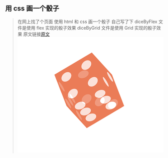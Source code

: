 ## 用 css 画一个骰子

> 在网上找了个页面 使用 html 和 css 画一个骰子 自己写了下
> diceByFlex 文件是使用 flex 实现的骰子效果
> diceByGrid 文件是使用 Grid 实现的骰子效果
> 原文链接[原文](https://www.qy.cn/jszx/detail/42462.html)
> ![展示](./img/Snipaste_2023-02-18_02-48-55.png)
